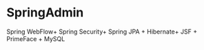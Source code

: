 SpringAdmin
===========

Spring WebFlow+ Spring Security+ Spring JPA + Hibernate+ JSF + PrimeFace + MySQL
